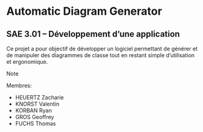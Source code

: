 # Automatic Diagram Generator
## SAE 3.01 – Développement d’une application

Ce projet a pour objectif de développer un logiciel permettant de générer et de manipuler des diagrammes de classe tout en restant simple d’utilisation et ergonomique.

> [!NOTE]
> Membres:
> - HEUERTZ Zacharie
> - KNORST Valentin
> - KORBAN Ryan
> - GROS Geoffrey
> - FUCHS Thomas
